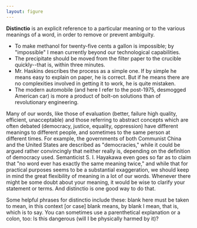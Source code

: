 ```yaml
---
layout: figure
---
```


**Distinctio** is an explicit reference to a particular meaning or to the various meanings of a word, in order to remove or prevent ambiguity.

 - To make methanol for twenty-five cents a gallon is impossible; by "impossible" I mean currently beyond our technological capabilities.
 - The precipitate should be moved from the filter paper to the crucible quickly--that is, within three minutes.
 - Mr. Haskins describes the process as a simple one. If by simple he means easy to explain on paper, he is correct. But if he means there are no complexities involved in getting it to work, he is quite mistaken.
 - The modern automobile (and here I refer to the post-1975, desmogged American car) is more a product of bolt-on solutions than of revolutionary engineering.
 
Many of our words, like those of evaluation (better, failure high quality, efficient, unacceptable) and those referring to abstract concepts which are often debated (democracy, justice, equality, oppression) have different meanings to different people, and sometimes to the same person at different times. For example, the governments of both Communist China and the United States are described as "democracies," while it could be argued rather convincingly that neither really is, depending on the definition of democracy used. Semanticist S. I. Hayakawa even goes so far as to claim that "no word ever has exactly the same meaning twice," and while that for practical purposes seems to be a substantial exaggeration, we should keep in mind the great flexibility of meaning in a lot of our words. Whenever there might be some doubt about your meaning, it would be wise to clarify your statement or terms. And distinctio is one good way to do that.

Some helpful phrases for distinctio include these: blank here must be taken to mean, in this context [or case] blank means, by blank I mean, that is, which is to say. You can sometimes use a parenthetical explanation or a colon, too: Is this dangerous (will I be physically harmed by it)?
